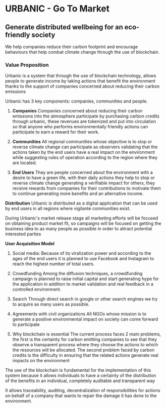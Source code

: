 # URBANIC - Go To Market
## Generate distributed wellbeing for an eco-friendly society

We help companies reduce their carbon footprint and encourage behaviours that help combat climate change 
through the use of blockchain.

### Value Proposition
Urbanic is a system that through the use of blockchain technology, allows people to generate income by 
taking actions that benefit the environment thanks to the support of companies concerned about reducing their 
carbon emissions

Urbanic has 3 key components: companies, communities and people.

1. **Companies**
Companies concerned about reducing their carbon emissions into the atmosphere participate by purchasing carbon 
credits through urbanic, these revenues are tokenized and put into circulation so that anyone who performs 
environmentally friendly actions can participate to earn a reward for their work.

2. **Communities**
All regional communities whose objective is to stop or reverse climate change can participate as observers 
validating that the actions taken by the end users have a real impact on the environment while suggesting rules 
of operation according to the region where they are located.

3. **End Users**
They are people concerned about the environment with a desire to have a green life, with their daily actions 
they help to stop or reverse climate change generating a verifiable impact for others, they receive rewards from 
companies for their contributions to motivate them to continue generating more benefits and an alternative income.


**Distribution**
Urbanic is distributed as a digital application that can be used by end users in all regions where vigilante 
communities exist.


During Urbanic's market release stage all marketing efforts will be focused on obtaining product market fit, 
so campaigns will be focused on getting the business idea to as many people as possible in order to attract 
potential interested parties

**User Acquisition Model**
1. Social media: Because of its viralization power and according to the ages of the end users it is planned to 
use Facebook and Instagram to reach the highest number of total users.

2. Crowdfunding
Among the diffusion techniques, a crowdfunding campaign is planned to raise initial capital and start generating 
hype for the application in addition to market validation and real feedback in a controlled environment.

3. Search
Through direct search in google or other search engines we try to acquire as many users as possible.

4. Agreements with civil organizations
All NGOs whose mission is to generate a positive environmental impact on society can come forward to participate

5. Why blockchain is essential
The current process faces 2 main problems, the first is the certainty for carbon emitting companies to see that 
they observe a transparent process where they choose the actions to which the resources will be allocated.
The second problem faced by carbon credits is the difficulty in ensuring that the related actions generate real 
impacts on the environment

The use of the blockchain is fundamental for the implementation of this system because it allows individuals to 
have a certainty of the distribution of the benefits in an individual, completely auditable and transparent way

It allows traceability, auditing, decentralization of responsibilities for actions on behalf of a company that 
wants to repair the damage it has done to the environment.
